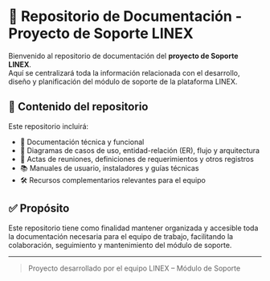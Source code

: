 # 📁 Repositorio de Documentación - Proyecto de Soporte LINEX

Bienvenido al repositorio de documentación del **proyecto de Soporte LINEX**.  
Aquí se centralizará toda la información relacionada con el desarrollo, diseño y planificación del módulo de soporte de la plataforma LINEX.

## 📌 Contenido del repositorio

Este repositorio incluirá:

- 📄 Documentación técnica y funcional
- 🧩 Diagramas de casos de uso, entidad-relación (ER), flujo y arquitectura
- 📝 Actas de reuniones, definiciones de requerimientos y otros registros
- 📚 Manuales de usuario, instaladores y guías técnicas
- 🛠️ Recursos complementarios relevantes para el equipo

## ✅ Propósito

Este repositorio tiene como finalidad mantener organizada y accesible toda la documentación necesaria para el equipo de trabajo, facilitando la colaboración, seguimiento y mantenimiento del módulo de soporte.

---

> Proyecto desarrollado por el equipo LINEX – Módulo de Soporte
